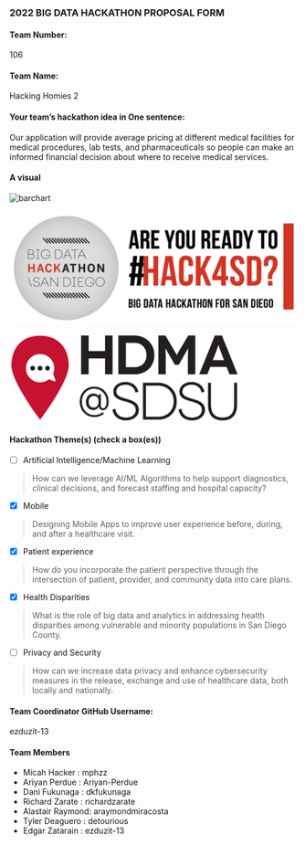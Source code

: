 ### 2022 BIG DATA HACKATHON PROPOSAL FORM

#### Team Number:
106

#### Team Name:
Hacking Homies 2
  
#### Your team’s hackathon idea in One sentence:
Our application will provide average pricing at different medical facilities for medical procedures, lab tests, and pharmaceuticals so people can make an informed financial decision about where to receive medical services.

#### A visual
![barchart](https://raw.githubusercontent.com/BigDataForSanDiego/team106/main/barchart/barchart.png)

![bigdatahackathon4sd](https://github.com/BigDataForSanDiego/bigdataforsandiego.github.io/blob/master/templates/img/Hackathon-Promot-Img-1.png?raw=true "Big Data Hackathon for San Diego 2022")  

<img height="10%" width="80%" alt="hdma" src="https://github.com/BigDataForSanDiego/bigdataforsandiego.github.io/blob/master/templates/img/hdma2.png?raw=true"> 

#### Hackathon Theme(s) (check a box(es))
- [ ] Artificial Intelligence/Machine Learning 
> How can we leverage AI/ML Algorithms to help support diagnostics, clinical decisions, and forecast staffing and hospital capacity?
- [X] Mobile
> Designing Mobile Apps to improve user experience before, during, and after a healthcare visit.
- [X] Patient experience
> How do you incorporate the patient perspective through the intersection of patient, provider, and community data into care plans.
- [X] Health Disparities
> What is the role of big data and analytics in addressing health disparities among vulnerable and minority populations in San Diego County.
- [ ] Privacy and Security
> How can we increase data privacy and enhance cybersecurity measures in the release, exchange and use of healthcare data, both locally and nationally.

#### Team Coordinator GitHub Username:
ezduzit-13

#### Team Members 
- Micah Hacker : mphzz
- Ariyan Perdue : Ariyan-Perdue
- Dani Fukunaga : dkfukunaga 
- Richard Zarate : richardzarate
- Alastair Raymond: araymondmiracosta
- Tyler Deaguero : detourious
- Edgar Zatarain : ezduzit-13

